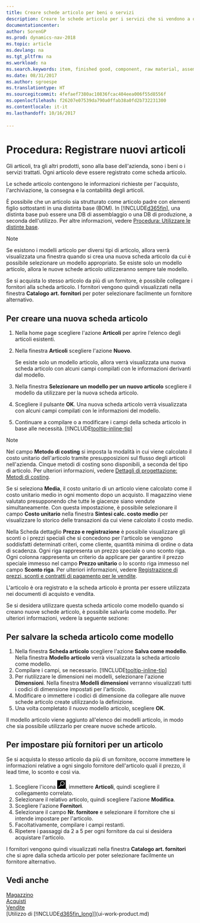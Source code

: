 ```yaml
---
title: Creare schede articolo per beni o servizi
description: Creare le schede articolo per i servizi che si vendono a ora e per i prodotti fisici, ad esempio articoli di assemblaggio, prodotti finiti, componenti o materie prime, che si vendono dal magazzino.
documentationcenter: 
author: SorenGP
ms.prod: dynamics-nav-2018
ms.topic: article
ms.devlang: na
ms.tgt_pltfrm: na
ms.workload: na
ms.search.keywords: item, finished good, component, raw material, assembly item
ms.date: 08/31/2017
ms.author: sgroespe
ms.translationtype: HT
ms.sourcegitcommit: 4fefaef7380ac10836fcac404eea006f55d8556f
ms.openlocfilehash: f26207e07539da790a0ffab38a0fd2b732231300
ms.contentlocale: it-it
ms.lasthandoff: 10/16/2017

---
```

# <a name="how-to-register-new-items"></a>Procedura: Registrare nuovi articoli
Gli articoli, tra gli altri prodotti, sono alla base dell'azienda, sono i beni o i servizi trattati. Ogni articolo deve essere registrato come scheda articolo.

Le schede articolo contengono le informazioni richieste per l'acquisto, l'archiviazione, la consegna e la contabilità degli articoli.

È possibile che un articolo sia strutturato come articolo padre con elementi figlio sottostanti in una distinta base (BOM). In [!INCLUDE[d365fin](includes/d365fin_md.md)], una distinta base può essere una DB di assemblaggio o una DB di produzione, a seconda dell'utilizzo. Per altre informazioni, vedere [Procedura: Utilizzare le distinte base](inventory-how-work-BOMs.md).

> [!NOTE]  
>   Se esistono i modelli articolo per diversi tipi di articolo, allora verrà visualizzata una finestra quando si crea una nuova scheda articolo da cui è possibile selezionare un modello appropriato. Se esiste solo un modello articolo, allora le nuove schede articolo utilizzeranno sempre tale modello.

Se si acquista lo stesso articolo da più di un fornitore, è possibile collegare i fornitori alla scheda articolo. I fornitori vengono quindi visualizzati nella finestra **Catalogo art. fornitori** per poter selezionare facilmente un fornitore alternativo.

## <a name="to-create-a-new-item-card"></a>Per creare una nuova scheda articolo
1. Nella home page scegliere l'azione **Articoli** per aprire l'elenco degli articoli esistenti.  
2. Nella finestra **Articoli** scegliere l'azione **Nuovo**.

    Se esiste solo un modello articolo, allora verrà visualizzata una nuova scheda articolo con alcuni campi compilati con le informazioni derivanti dal modello.
3. Nella finestra **Selezionare un modello per un nuovo articolo** scegliere il modello da utilizzare per la nuova scheda articolo.
4. Scegliere il pulsante **OK**. Una nuova scheda articolo verrà visualizzata con alcuni campi compilati con le informazioni del modello.
5. Continuare a compilare o a modificare i campi della scheda articolo in base alle necessità. [!INCLUDE[tooltip-inline-tip](includes/tooltip-inline-tip_md.md)]

> [!NOTE]
> Nel campo **Metodo di costing** si imposta la modalità in cui viene calcolato il costo unitario dell'articolo tramite presupposizioni sul flusso degli articoli nell'azienda. Cinque metodi di costing sono disponibili, a seconda del tipo di articolo. Per ulteriori informazioni, vedere [Dettagli di progettazione: Metodi di costing](design-details-costing-methods.md).
>
> Se si seleziona **Media**, il costo unitario di un articolo viene calcolato come il costo unitario medio in ogni momento dopo un acquisto. Il magazzino viene valutato presupponendo che tutte le giacenze siano vendute simultaneamente. Con questa impostazione, è possibile selezionare il campo **Costo unitario** nella finestra **Sintesi calc. costo medio** per visualizzare lo storico delle transazioni da cui viene calcolato il costo medio.

Nella Scheda dettaglio **Prezzo e registrazione** è possibile visualizzare gli sconti o i prezzi speciali che si concedono per l'articolo se vengono soddisfatti determinati criteri, come cliente, quantità minima di ordine o data di scadenza. Ogni riga rappresenta un prezzo speciale o uno sconto riga. Ogni colonna rappresenta un criterio da applicare per garantire il prezzo speciale immesso nel campo **Prezzo unitario** o lo sconto riga immesso nel campo **Sconto riga**. Per ulteriori informazioni, vedere [Registrazione di prezzi, sconti e contratti di pagamento per le vendite](sales-how-record-sales-price-discount-payment-agreements.md).

L'articolo è ora registrato e la scheda articolo è pronta per essere utilizzata nei documenti di acquisto e vendita.

Se si desidera utilizzare questa scheda articolo come modello quando si creano nuove schede articolo, è possibile salvarla come modello. Per ulteriori informazioni, vedere la seguente sezione:

## <a name="to-save-the-item-card-as-a-template"></a>Per salvare la scheda articolo come modello
1. Nella finestra **Scheda articolo** scegliere l'azione **Salva come modello**. Nella finestra **Modello articolo** verrà visualizzata la scheda articolo come modello.
2. Compilare i campi, se necessario. [!INCLUDE[tooltip-inline-tip](includes/tooltip-inline-tip_md.md)]
3. Per riutilizzare le dimensioni nei modelli, selezionare l'azione **Dimensioni**. Nella finestra **Modelli dimensioni** verranno visualizzati tutti i codici di dimensione impostati per l'articolo.
4. Modificare o immettere i codici di dimensione da collegare alle nuove schede articolo create utilizzando la definizione.
5. Una volta completato il nuovo modello articolo, scegliere **OK**.

Il modello articolo viene aggiunto all'elenco dei modelli articolo, in modo che sia possibile utilizzarlo per creare nuove schede articolo.

## <a name="to-set-up-multiple-vendors-for-an-item"></a>Per impostare più fornitori per un articolo  
Se si acquista lo stesso articolo da più di un fornitore, occorre immettere le informazioni relative a ogni singolo fornitore dell'articolo quali il prezzo, il lead time, lo sconto e così via.  

1.  Scegliere l'icona ![Cerca pagina o report](media/ui-search/search_small.png "icona Cerca pagina o report"), immettere **Articoli**, quindi scegliere il collegamento correlato.  
2.  Selezionare il relativo articolo, quindi scegliere l'azione **Modifica**.  
3.  Scegliere l'azione **Fornitori**.  
4.  Selezionare il campo **Nr. fornitore** e selezionare il fornitore che si intende impostare per l'articolo.  
5.  Facoltativamente, compilare i campi restanti.  
6.  Ripetere i passaggi da 2 a 5 per ogni fornitore da cui si desidera acquistare l'articolo.

I fornitori vengono quindi visualizzati nella finestra **Catalogo art. fornitori** che si apre dalla scheda articolo per poter selezionare facilmente un fornitore alternativo.

## <a name="see-also"></a>Vedi anche
  [Magazzino](inventory-manage-inventory.md)  
  [Acquisti](purchasing-manage-purchasing.md)  
  [Vendite](sales-manage-sales.md)  
  [Utilizzo di [!INCLUDE[d365fin_long](includes/d365fin_long_md.md)]](ui-work-product.md)

##

